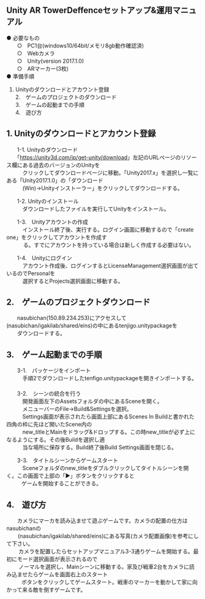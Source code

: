 ## Unity AR TowerDeffenceセットアップ&運用マニュアル  
● 必要なもの  
　　○　PC1台(windows10/64bit/メモリ8gb動作確認済)  
  　　○　Webカメラ  
    　　○　Unity(version 2017.1.0)  
      　　○　ARマーカー(3枚)  
● 準備手順  
1. Unityのダウンロードとアカウント登録  
2.　ゲームのプロジェクトのダウンロード  
3.　ゲームの起動までの手順  
4.　遊び方
## 1. Unityのダウンロードとアカウント登録 
　　1-1. Unityのダウンロード  
  　　「<https://unity3d.com/jp/get-unity/download>」左記のURLページのリソース欄にある過去のバージョンのUnityを  
    　　　クリックしてダウンロードページに移動。「Unity2017.x」を選択し一覧にある「Unity2017.1.0」の「ダウンロード  
       　　　(Win)→Unityインストーラー」をクリックしてダウンロードする。  
  
　　1-2. Unityのインストール  
  　　　ダウンロードしたファイルを実行してUnityをインストール。  
  
　　1-3.　Unityアカウントの作成  
  　　　インストール終了後、実行する。ログイン画面に移動するので「create one」をクリックしてアカウントを作成す  
     　　る。すでにアカウントを持っている場合は新しく作成する必要はない。  
  
　　1-4.　Unityにログイン  
  　　　アカウント作成後、ログインするとLicenseManagement選択画面が出ているのでPersonalを  
     　　　選択するとProjects選択画面に移動する。  
  
## 2.　ゲームのプロジェクトダウンロード  
　　nasubichan(150.89.234.253)にアクセスして(nasubichan/igakilab/shared/eins)の中にあるtenjigo.unitypackageを  
  　　ダウンロードする。  
  
## 3.　ゲーム起動までの手順  
　　3-1.　パッケージをインポート  
  　　　手順2でダウンロードしたtenfigo.unitypackageを開きインポートする。  
　  
　　3-2.　シーンの統合を行う  
  　　　開発画面左下のAssetsフォルダの中にあるSceneを開く。  
  　　　メニューバーのFile→Build&Settingsを選択。  
  　　　Settings画面が表示されたら画面上部にあるScenes In Buildと書かれた四角の枠に先ほど開いたScene内の  
     　　　new_titleとMainをドラッグ&ドロップする。この時new_titleが必ず上になるようにする。その後Buildを選択し適  
        　　　当な場所に保存する。Build終了後Build Settings画面を閉じる。  
  
　　3-3.　タイトルシーンからゲームスタート  
  　　　Sceneフォルダのnew_titleをダブルクリックしてタイトルシーンを開く。この画面で上部の「▶︎」ボタンをクリックすると  
            ゲームを開始することができる。  
  
## 4.　遊び方  
　　カメラにマーカを読み込ませて遊ぶゲームです。カメラの配置の仕方はnasubichanの  
     　(nasubichan/igakilab/shared/eins)にある写真(カメラ配置画像)を参考にして下さい。  
         カメラを配置したらセットアップマニュアル3-3通りゲームを開始する。最初にモード選択画面が表示されるので  
         ノーマルを選択し、Mainシーンに移動する。家及び戦車2台をカメラに読み込ませたらゲームを画面右上のスタート  
           ボタンをクリックしてゲームスタート。戦車のマーカーを動かして家に向かって来る敵を倒すゲームです。  
            
            
            

